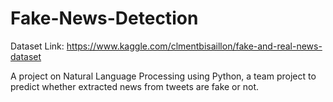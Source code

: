 # Fake-News-Detection

Dataset Link: https://www.kaggle.com/clmentbisaillon/fake-and-real-news-dataset

A project on Natural Language Processing using Python, a team project to predict whether extracted news from tweets are fake or not.
